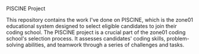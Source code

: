 PISCINE Project

This repository contains the work I've done on PISCINE, which is the zone01 educational system designed to select eligible candidates to join their coding school. The PISCINE project is a crucial part of the zone01 coding school's selection process. It assesses candidates' coding skills, problem-solving abilities, and teamwork through a series of challenges and tasks.
